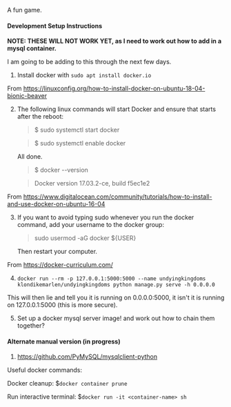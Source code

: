 A fun game.

#### Development Setup Instructions 

**NOTE: THESE WILL NOT WORK YET, as I need to work out how to add in a mysql container.**

I am going to be adding to this through the next few days.

1. Install docker with `sudo apt install docker.io`

From https://linuxconfig.org/how-to-install-docker-on-ubuntu-18-04-bionic-beaver

2. The following linux commands will start Docker and ensure that starts after the reboot:
    > $ sudo systemctl start docker
    
    > $ sudo systemctl enable docker

    All done.

    > $ docker --version
    
    > Docker version 17.03.2-ce, build f5ec1e2

From https://www.digitalocean.com/community/tutorials/how-to-install-and-use-docker-on-ubuntu-16-04

3. If you want to avoid typing sudo whenever you run the docker command, add your username to the docker group:

    > sudo usermod -aG docker ${USER}
    
    Then restart your computer.

From https://docker-curriculum.com/

4. `docker run --rm -p 127.0.0.1:5000:5000 --name undyingkingdoms klondikemarlen/undyingkingdoms python manage.py serve -h 0.0.0.0`

This will then lie and tell you it is running on 0.0.0.0:5000, it isn't it is running on 127.0.0.1:5000 (this is more secure).

5. Set up a docker mysql server image! and work out how to chain them together?

#### Alternate manual version (in progress)

1. https://github.com/PyMySQL/mysqlclient-python



Useful docker commands:

Docker cleanup: $`docker container prune`

Run interactive terminal: $`docker run -it <container-name> sh`
